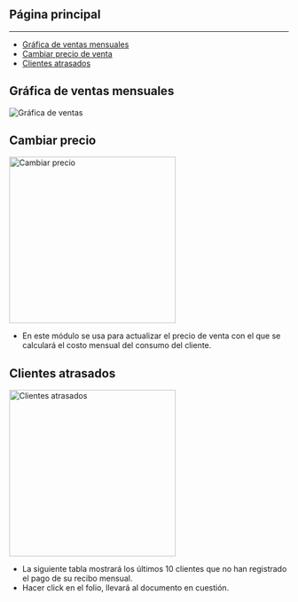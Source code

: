 ## Página principal

---

- [Gráfica de ventas mensuales](#monthly-sales)
- [Cambiar precio de venta](#change-price)
- [Clientes atrasados](#late-customers)

<a name="monthly-sales"></a>
## Gráfica de ventas mensuales

<img alt="Gráfica de ventas">

<a name="change-price"></a>
## Cambiar precio

<img alt="Cambiar precio" src="/documentation/change_price.png" width="300">

- En este módulo se usa para actualizar el precio de venta con el que se calculará el costo mensual del consumo del cliente. 

<a name="late-customers"></a>
## Clientes atrasados

<img alt="Clientes atrasados" src="/documentation/late_customers.png" width="300">

- La siguiente tabla mostrará los últimos 10 clientes que no han registrado el pago de su recibo mensual.
- Hacer click en el folio, llevará al documento en cuestión. 
